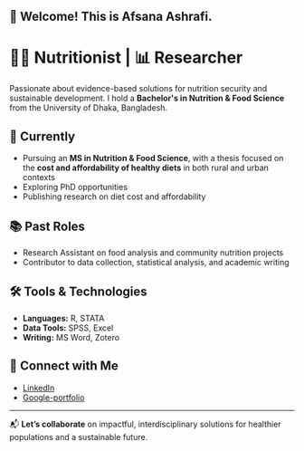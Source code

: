 ## 👋 Welcome! This is Afsana Ashrafi.

# 👩‍🔬 Nutritionist | 📊 Researcher

Passionate about evidence-based solutions for nutrition security and sustainable development. I hold a **Bachelor's in Nutrition & Food Science** from the University of Dhaka, Bangladesh.

## 🧪 Currently
- Pursuing an **MS in Nutrition & Food Science**, with a thesis focused on the **cost and affordability of healthy diets** in both rural and urban contexts  
- Exploring PhD opportunities  
- Publishing research on diet cost and affordability

## 📚 Past Roles
- Research Assistant on food analysis and community nutrition projects  
- Contributor to data collection, statistical analysis, and academic writing

## 🛠️ Tools & Technologies
- **Languages:** R, STATA  
- **Data Tools:** SPSS, Excel
- **Writing:** MS Word, Zotero

## 🔗 Connect with Me
- [LinkedIn](www.linkedin.com/in/afsana-ashrafi-a3475119a)  
- [Google-portfolio](https://sites.google.com/view/afsana-ashrafi/home)
---

📬 **Let’s collaborate** on impactful, interdisciplinary solutions for healthier populations and a sustainable future.
